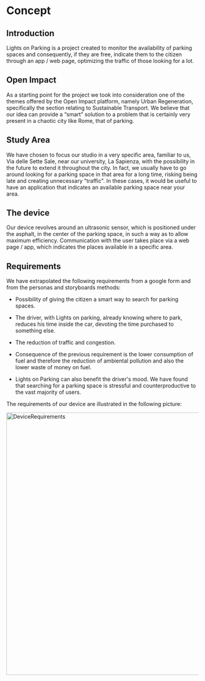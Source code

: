 # Concept

## **Introduction**

Lights on Parking is a project created to monitor the availability of parking spaces and consequently, if they are free, indicate them to the citizen through an app / web page, optimizing the traffic of those looking for a lot.

## **Open Impact** 

As a starting point for the project we took into consideration one of the themes offered by the Open Impact platform, namely Urban Regeneration, specifically the section relating to Sustainable Transport. We believe that our idea can provide a “smart” solution to a problem that is certainly very present in a chaotic city like Rome, that of parking.

## **Study Area**

We have chosen to focus our studio in a very specific area, familiar to us, Via delle Sette Sale, near our university, La Sapienza, with the possibility in the future to extend it throughout the city. In fact, we usually have to go around looking for a parking space in that area for a long time, risking being late and creating unnecessary "traffic". In these cases, it would be useful to have an application that indicates an available parking space near your area.

## **The device**

Our device revolves around an ultrasonic sensor, which is positioned under the asphalt, in the center of the parking space, in such a way as to allow maximum efficiency.
Communication with the user takes place via a web page / app, which indicates the places available in a specific area.

## **Requirements**

We have extrapolated the following requirements from a google form and from the personas and storyboards methods:

- Possibility of giving the citizen a smart way to search for parking spaces.

- The driver, with Lights on parking, already knowing where to park, reduces his time inside the car, devoting the time purchased to something else.

- The reduction of traffic and congestion.

- Consequence of the previous requirement is the lower consumption of fuel and therefore the reduction of ambiental pollution and also the lower waste of money on fuel.

- Lights on Parking can also benefit the driver's mood. We have found that searching for a parking space is stressful and counterproductive to the vast majority of users.

The requirements of our device are illustrated in the following picture:

<img width="687" alt="DeviceRequirements" src="https://user-images.githubusercontent.com/96829724/165303713-1e655088-97a2-4cad-9dad-10cfd76d303b.png">

